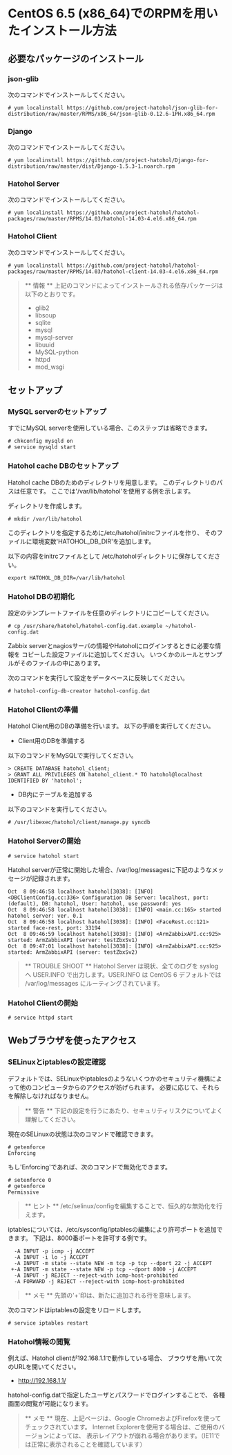 CentOS 6.5 (x86_64)でのRPMを用いたインストール方法
============================================================

必要なパッケージのインストール
-------------------------------
### json-glib
次のコマンドでインストールしてください。

    # yum localinstall https://github.com/project-hatohol/json-glib-for-distribution/raw/master/RPMS/x86_64/json-glib-0.12.6-1PH.x86_64.rpm

### Django
次のコマンドでインストールしてください。

    # yum localinstall https://github.com/project-hatohol/Django-for-distribution/raw/master/dist/Django-1.5.3-1.noarch.rpm

### Hatohol Server
次のコマンドでインストールしてください。

    # yum localinstall https://github.com/project-hatohol/hatohol-packages/raw/master/RPMS/14.03/hatohol-14.03-4.el6.x86_64.rpm

### Hatohol Client
次のコマンドでインストールしてください。

    # yum localinstall https://github.com/project-hatohol/hatohol-packages/raw/master/RPMS/14.03/hatohol-client-14.03-4.el6.x86_64.rpm

> ** 情報 **
> 上記のコマンドによってインストールされる依存パッケージは以下のとおりです。
> - glib2
> - libsoup
> - sqlite
> - mysql
> - mysql-server
> - libuuid
> - MySQL-python
> - httpd
> - mod_wsgi


セットアップ
------------
### MySQL serverのセットアップ
すでにMySQL serverを使用している場合、このステップは省略できます。

    # chkconfig mysqld on
    # service mysqld start

### Hatohol cache DBのセットアップ
Hatohol cache DBのためのディレクトリを用意します。
このディレクトリのパスは任意です。
ここでは'/var/lib/hatohol'を使用する例を示します。

ディレクトリを作成します。

    # mkdir /var/lib/hatohol

このディレクトリを指定するために/etc/hatohol/initrcファイルを作り、
そのファイルに環境変数'HATOHOL_DB_DIR'を追加します。

以下の内容をinitrcファイルとして
/etc/hatoholディレクトリに保存してください。

    export HATOHOL_DB_DIR=/var/lib/hatohol

### Hatohol DBの初期化

設定のテンプレートファイルを任意のディレクトリにコピーしてください。

    # cp /usr/share/hatohol/hatohol-config.dat.example ~/hatohol-config.dat

Zabbix serverとnagiosサーバの情報やHatoholにログインするときに必要な情報を
コピーした設定ファイルに追加してください。
いつくかのルールとサンプルがそのファイルの中にあります。

次のコマンドを実行して設定をデータベースに反映してください。

    # hatohol-config-db-creator hatohol-config.dat

### Hatohol Clientの準備

Hatohol Client用のDBの準備を行います。
以下の手順を実行してください。

- Client用のDBを準備する

以下のコマンドをMySQLで実行してください。

    > CREATE DATABASE hatohol_client;
    > GRANT ALL PRIVILEGES ON hatohol_client.* TO hatohol@localhost IDENTIFIED BY 'hatohol';

- DB内にテーブルを追加する

以下のコマンドを実行してください。

    # /usr/libexec/hatohol/client/manage.py syncdb

### Hatohol Serverの開始

    # service hatohol start


Hatohol serverが正常に開始した場合、/var/log/messagesに下記のようなメッセージが記録されます。

    Oct  8 09:46:58 localhost hatohol[3038]: [INFO] <DBClientConfig.cc:336> Configuration DB Server: localhost, port: (default), DB: hatohol, User: hatohol, use password: yes
    Oct  8 09:46:58 localhost hatohol[3038]: [INFO] <main.cc:165> started hatohol server: ver. 0.1
    Oct  8 09:46:58 localhost hatohol[3038]: [INFO] <FaceRest.cc:121> started face-rest, port: 33194
    Oct  8 09:46:59 localhost hatohol[3038]: [INFO] <ArmZabbixAPI.cc:925> started: ArmZabbixAPI (server: testZbxSv1)
    Oct  8 09:47:01 localhost hatohol[3038]: [INFO] <ArmZabbixAPI.cc:925> started: ArmZabbixAPI (server: testZbxSv2)

> ** TROUBLE SHOOT ** Hatohol Server は現状、全てのログを syslog へ USER.INFO で出力します。USER.INFO は CentOS 6 デフォルトでは /var/log/messages にルーティングされています。

### Hatohol Clientの開始

    # service httpd start


Webブラウザを使ったアクセス
---------------------------
### SELinuxとiptablesの設定確認
デフォルトでは、SELinuxやiptablesのようないくつかのセキュリティ機構によって他のコンピュータからのアクセスが妨げられます。
必要に応じて、それらを解除しなければなりません。
> ** 警告 **
> 下記の設定を行うにあたり、セキュリティリスクについてよく理解してください。

現在のSELinuxの状態は次のコマンドで確認できます。

    # getenforce
    Enforcing

もし'Enforcing'であれば、次のコマンドで無効化できます。

    # setenforce 0
    # getenforce
    Permissive

> ** ヒント **
> /etc/selinux/configを編集することで、恒久的な無効化を行えます。

iptablesについては、/etc/sysconfig/iptablesの編集により許可ポートを追加できます。
下記は、8000番ポートを許可する例です。

      -A INPUT -p icmp -j ACCEPT
      -A INPUT -i lo -j ACCEPT
      -A INPUT -m state --state NEW -m tcp -p tcp --dport 22 -j ACCEPT
     +-A INPUT -m state --state NEW -p tcp --dport 8000 -j ACCEPT
      -A INPUT -j REJECT --reject-with icmp-host-prohibited
      -A FORWARD -j REJECT --reject-with icmp-host-prohibited

> ** メモ ** 先頭の'+'印は、新たに追加される行を意味します。

次のコマンドはiptablesの設定をリロードします。

    # service iptables restart

### Hatohol情報の閲覧
例えば、Hatohol clientが192.168.1.1で動作している場合、
ブラウザを用いて次のURLを開いてください。

- http://192.168.1.1/

hatohol-config.datで指定したユーザとパスワードでログインすることで、
各種画面の閲覧が可能になります。

> ** メモ **
> 現在、上記ページは、Google ChromeおよびFirefoxを使ってチェックされています。
> Internet Explorerを使用する場合は、ご使用のバージョンによっては、
> 表示レイアウトが崩れる場合があります。（IE11では正常に表示されることを確認しています）

